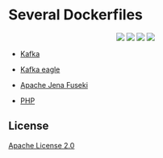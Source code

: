 # Several Dockerfiles

<p align="center">
    <img src="https://img.shields.io/github/license/shink/dockerfiles.svg"/>
    <img src="https://img.shields.io/github/repo-size/shink/dockerfiles.svg"/>
    <img src="https://img.shields.io/github/last-commit/shink/dockerfiles.svg"/>
    <img src="https://img.shields.io/badge/language-dockerfile-384D54.svg">
</p>

- [Kafka](kafka/Dockerfile)

- [Kafka eagle](eagle/Dockerfile)

- [Apache Jena Fuseki](fuseki/Dockerfile)

- [PHP](php)

## License

[Apache License 2.0](LICENSE)
